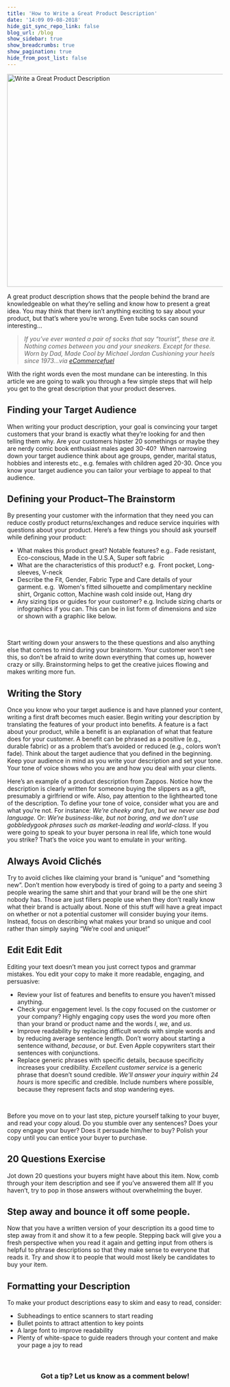 ```yaml
---
title: 'How to Write a Great Product Description'
date: '14:09 09-08-2018'
hide_git_sync_repo_link: false
blog_url: /blog
show_sidebar: true
show_breadcrumbs: true
show_pagination: true
hide_from_post_list: false
---
```


<img class="alignnone  wp-image-1113972" src="https://printaura.com/wp-content/uploads/2015/05/12-product-description-graphic.png" alt="Write a Great Product Description" width="616" height="497" />

A great product description shows that the people behind the brand are knowledgeable on what they’re selling and know how to present a great idea. You may think that there isn’t anything exciting to say about your product, but that’s where you’re wrong. Even tube socks can sound interesting…
<blockquote><i>If you’ve ever wanted a pair of socks that say “tourist”, these are it.
</i><i>Nothing comes between you and your sneakers. Except for these.
</i><i>Worn by Dad, Made Cool by Michael Jordan
</i><i>Cushioning your heels since 1973...via </i><i><a href="http://www.ecommercefuel.com/writing-product-descriptions/">eCommercefuel</a></i></blockquote>
With the right words even the most mundane can be interesting. In this article we are going to walk you through a few simple steps that will help you get to the great description that your product deserves.
<h2><b>Finding your Target Audience</b></h2>
When writing your product description, your goal is convincing your target customers that your brand is exactly what they’re looking for and then telling them why. Are your customers hipster 20 somethings or maybe they are nerdy comic book enthusiast males aged 30-40?  When narrowing down your target audience think about age groups, gender, marital status, hobbies and interests etc., e.g. females with children aged 20-30. Once you know your target audience you can tailor your verbiage to appeal to that audience.
<h2><b>Defining your Product–The Brainstorm</b></h2>
By presenting your customer with the information that they need you can reduce costly product returns/exchanges and reduce service inquiries with questions about your product. Here’s a few things you should ask yourself while defining your product:
<ul>
	<li>What makes this product great? Notable features? e.g.. Fade resistant, Eco-conscious, Made in the U.S.A, Super soft fabric</li>
	<li>What are the characteristics of this product? e.g.  Front pocket, Long-sleeves, V-neck</li>
	<li>Describe the Fit, Gender, Fabric Type and Care details of your garment. e.g.  Women's fitted silhouette and complimentary neckline shirt, Organic cotton, Machine wash cold inside out, Hang dry</li>
	<li>Any sizing tips or guides for your customer? e.g. Include sizing charts or infographics if you can. This can be in list form of dimensions and size or shown with a graphic like below.</li>
</ul>
&nbsp;

Start writing down your answers to the these questions and also anything else that comes to mind during your brainstorm. Your customer won’t see this, so don’t be afraid to write down everything that comes up, however crazy or silly. Brainstorming helps to get the creative juices flowing and makes writing more fun.
<h2><b>Writing the Story</b></h2>
Once you know who your target audience is and have planned your content, writing a first draft becomes much easier. Begin writing your description by translating the features of your product into benefits. A feature is a fact about your product, while a benefit is an explanation of what that feature does for your customer. A benefit can be phrased as a positive (e.g., durable fabric) or as a problem that’s avoided or reduced (e.g., colors won’t fade). Think about the target audience that you defined in the beginning. Keep your audience in mind as you write your description and set your tone. Your tone of voice shows who you are and how you deal with your clients.

Here’s an example of a product description from Zappos. Notice how the description is clearly written for someone buying the slippers as a gift, presumably a girlfriend or wife. Also, pay attention to the lighthearted tone of the description. To define your tone of voice, consider what you are and what you’re not. For instance: <i>We’re cheeky and fun, but we never use bad language.</i> Or: <i>We’re business-like, but not boring, and we don’t use gobbledygook phrases such as market-leading and world-class. </i>If you were going to speak to your buyer persona in real life, which tone would you strike? That’s the voice you want to emulate in your writing.
<h2><b>Always Avoid Clichés</b></h2>
Try to avoid cliches like claiming your brand is “unique” and “something new”. Don’t mention how everybody is tired of going to a party and seeing 3 people wearing the same shirt and that your brand will be the one shirt nobody has. Those are just fillers people use when they don’t really know what their brand is actually about. None of this stuff will have a great impact on whether or not a potential customer will consider buying your items. Instead, focus on describing what makes your brand so unique and cool rather than simply saying “We’re cool and unique!”
<h2><b>Edit Edit Edit</b></h2>
Editing your text doesn’t mean you just correct typos and grammar mistakes. You edit your copy to make it more readable, engaging, and persuasive:
<ul>
	<li>Review your list of features and benefits to ensure you haven’t missed anything.</li>
	<li>Check your engagement level. Is the copy focused on the customer or your company? Highly engaging copy uses the word <i>you</i> more often than your brand or product name and the words <i>I</i>, <i>we</i>, and <i>us</i>.</li>
	<li>Improve readability by replacing difficult words with simple words and by reducing average sentence length. Don’t worry about starting a sentence with<i>and</i>, <i>because</i>, or <i>but</i>. Even Apple copywriters start their sentences with conjunctions.</li>
	<li>Replace generic phrases with specific details, because specificity increases your credibility. <i>Excellent customer service</i> is a generic phrase that doesn’t sound credible. <i>We’ll answer your inquiry within 24 hours</i> is more specific and credible. Include numbers where possible, because they represent facts and stop wandering eyes.</li>
</ul>
&nbsp;

Before you move on to your last step, picture yourself talking to your buyer, and read your copy aloud. Do you stumble over any sentences? Does your copy engage your buyer? Does it persuade him/her to buy? Polish your copy until you can entice your buyer to purchase.
<h2><b>20 Questions Exercise </b></h2>
Jot down 20 questions your buyers might have about this item. Now, comb through your item description and see if you’ve answered them all! If you haven’t, try to pop in those answers without overwhelming the buyer.
<h2><b>Step away and bounce it off some people.</b></h2>
Now that you have a written version of your description its a good time to step away from it and show it to a few people. Stepping back will give you a fresh perspective when you read it again and getting input from others is helpful to phrase descriptions so that they make sense to everyone that reads it. Try and show it to people that would most likely be candidates to buy your item.
<h2><b>Formatting your Description</b></h2>
To make your product descriptions easy to skim and easy to read, consider:
<ul>
	<li>Subheadings to entice scanners to start reading</li>
	<li>Bullet points to attract attention to key points</li>
	<li>A large font to improve readability</li>
	<li>Plenty of white-space to guide readers through your content and make your page a joy to read</li>
</ul>
&nbsp;
<h3 style="text-align: center;"><strong>Got a tip? Let us know as a comment below!</strong></h3>